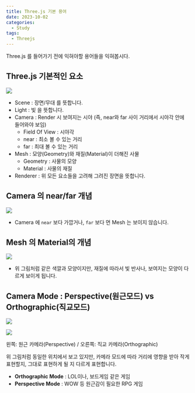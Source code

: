 ```yaml
---
title: Three.js 기본 용어
date: 2023-10-02
categories:
  - Study
tags:
  - Threejs
---
```


Three.js 를 들어가기 전에 익혀야할 용어들을 익혀봅시다.

## Three.js 기본적인 요소

![](https://velog.velcdn.com/images/gusdh2/post/eb343d2a-4105-4b94-b8e2-a55060e8ec6c/image.png)

- Scene : 장면/무대 를 뜻합니다.
- Light : 빛 을 뜻합니다.
- Camera : Render 시 보여지는 시야 (즉, near와 far 사이 거리에서 시야각 안에 들어와야 보임)
  - Field Of View : 시야각
  - near : 최소 볼 수 있는 거리
  - far : 최대 볼 수 있는 거리
- Mesh : 모양(Geometry)와 재질(Material)이 더해진 사물
  - Geometry : 사물의 모양
  - Material : 사물의 재질
- Renderer : 위 모든 요소들을 고려해 그려진 장면을 뜻합니다.

## Camera 의 near/far 개념

![](https://velog.velcdn.com/images/gusdh2/post/15743125-afd6-4b16-955d-8eddfc77fd9e/image.png)

- Camera 에 `near` 보다 가깝거나, `far` 보다 먼 Mesh 는 보이지 않습니다.

## Mesh 의 Material의 개념

![](https://velog.velcdn.com/images/gusdh2/post/dac94c9e-82dd-4f19-99bd-3a8b9183426f/image.png)

- 위 그림처럼 같은 색깔과 모양이지만, 재질에 따라서 빛 반사나, 보여지는 모양이 다르게 보이게 됩니다.

## Camera Mode : Perspective(원근모드) vs Orthographic(직교모드)

![](https://velog.velcdn.com/images/gusdh2/post/0b40726a-d078-4a7b-aa2a-fb76aaee54b4/image.png)

![](https://velog.velcdn.com/images/gusdh2/post/5ba7b677-36f6-40fb-a26a-93a298fe57a7/image.png)

왼쪽: 원근 카메라(Perspective) / 오른쪽: 직교 카메라(Orthographic)

위 그림처럼 동일한 위치에서 보고 있지만, 카메라 모드에 따라 거리에 영향을 받아 작게 표현할지, 그대로 표현하게 될 지 다르게 표현합니다.

- **Orthographic Mode** : LOL이나, 보드게임 같은 게임
- **Perspective Mode** : WOW 등 원근감이 필요한 RPG 게임
